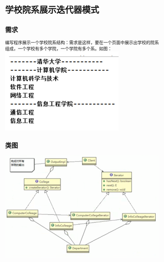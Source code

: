 # 学校院系展示迭代器模式

## 需求

编写程序展示一个学校院系结构：需求是这样，要在一个页面中展示出学校的院系组成，一个学校有多个学院，一个学院有多个系。如图： \
![img.png](../../../../resources/picture/img30.png)

## 类图

![img.png](../../../../resources/picture/img58.png)